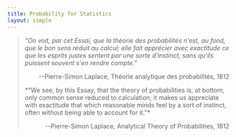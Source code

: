 ```yaml
---
title: Probability for Statistics
layout: simple
---
```


>*"On voit, par cet Essai, que la théorie des probabilités n'est, au fond, que le bon sens réduit au calcul; elle fait apprécier avec exactitude ce que les esprits justes sentent par une sorte d'instinct, sans qu'ils puissent souvent s'en rendre compte."*
>
><p align="right">--Pierre-Simon Laplace, Théorie analytique des probabilités, 1812</p>
>*"We see, by this Essay, that the theory of probabilities is, at bottom, only common sense reduced to calculation; it makes us appreciate with exactitude that which reasonable minds feel by a sort of instinct, often without being able to account for it."*
>
><p align="right">--Pierre-Simon Laplace, Analytical Theory of Probabilities, 1812</p>

